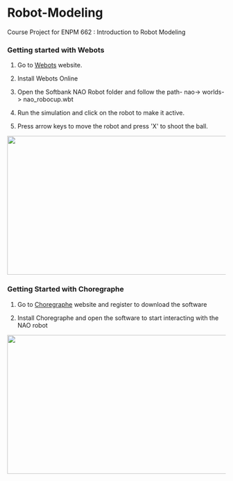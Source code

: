 # Robot-Modeling

Course Project for ENPM 662 : Introduction to Robot Modeling

### Getting started with Webots

1. Go to [Webots](https://cyberbotics.com/) website.

2. Install Webots Online

3. Open the Softbank NAO Robot folder and follow the path-
nao-> worlds-> nao_robocup.wbt

4. Run the simulation and click on the robot to make it active.

5. Press arrow keys to move the robot and press 'X' to shoot the ball.

<p align="center">
  <img width="580" height="320" src="/images/Webots.jpg">
</p>


### Getting Started with Choregraphe

1. Go to [Choregraphe](https://www.robotlab.com/choregraphe-download) website and register to download the software

2. Install Choregraphe and open the software to start interacting with the NAO robot 

<p align="center">
  <img width="580" height="320" src="/images/Choregraphe.jpg">
</p>

